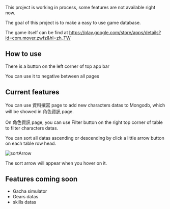 This project is working in process, some features are not available right now.

The goal of this project is to make a easy to use game database.

The game itself can be find at https://play.google.com/store/apps/details?id=com.mover.zwfz&hl=zh_TW

## How to use

There is a button on the left corner of top app bar

You can use it to negative between all pages

## Current features

You can use 資料撰寫 page to add new characters datas to Mongodb, which will be showed in 角色資訊 page.

On 角色資訊 page, you can use Filter button on the right top corner of table to filter characters datas.

You can sort all datas ascending or descending by click a little arrow button on each table row head.

![sortArrow]( https://i.imgur.com/B2W8HbC.png "sortArrow")

The sort arrow will appear when you hover on it.

## Features coming soon

* Gacha simulator
* Gears datas
* skills datas
